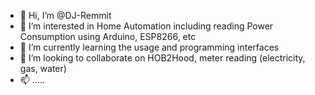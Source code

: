 - 👋 Hi, I’m @DJ-Remmit
- 👀 I’m interested in Home Automation including reading Power Consumption using Arduino, ESP8266, etc
- 🌱 I’m currently learning the usage and programming interfaces
- 💞️ I’m looking to collaborate on HOB2Hood, meter reading (electricity, gas, water)
- 📫 .....

<!---
DJ-Remmit/DJ-Remmit is a ✨ special ✨ repository because its `README.md` (this file) appears on your GitHub profile.
You can click the Preview link to take a look at your changes.
--->

